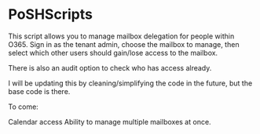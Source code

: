# PoSHScripts

This script allows you to manage mailbox delegation for people within O365. Sign in as the tenant admin, choose the mailbox to manage, then select which other users should gain/lose
access to the mailbox. 

There is also an audit option to check who has access already. 

I will be updating this by cleaning/simplifying the code in the future, but the base code is there. 

To come:

Calendar access
Ability to manage multiple mailboxes at once. 
